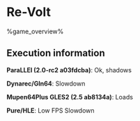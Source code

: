 # Re-Volt 

%game_overview%

## Execution information

**ParaLLEl (2.0-rc2 a03fdcba)**: Ok, shadows

**Dynarec/Gln64**: Slowdown

**Mupen64Plus GLES2 (2.5 ab8134a)**: Loads

**Pure/HLE**: Low FPS Slowdown
